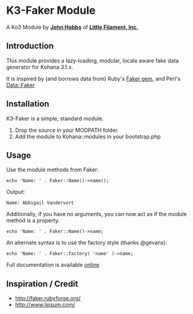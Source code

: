 K3-Faker Module
==============

A Ko3 Module by [**John Hobbs**](http://twitter.com/jmhobbs) of
**[Little Filament, Inc.](http://littlefilament.com)**

Introduction
------------

This module provides a lazy-loading, modular, locale aware fake data generator for Kohana 3.1.x.

It is inspired by (and borrows data from) Ruby's [Faker gem](http://faker.rubyforge.org/), and Perl's [Data::Faker](http://search.cpan.org/~jasonk/Data-Faker-0.07/lib/Data/Faker.pm)

Installation
------------

K3-Faker is a simple, standard module.

1. Drop the source in your MODPATH folder.
2. Add the module to Kohana::modules in your bootstrap.php

Usage
-----

Use the module methods from Faker:

    echo 'Name: ' . Faker::Name()->name();

Output:

    Name: Abbigail Vandervort

Additionally, if you have no arguments, you can now act as if the module method is a property.

    echo 'Name: ' . Faker::Name()->name;

An alternate syntax is to use the factory style (thanks @gevans):

    echo 'Name: ' . Faker::factory( 'name' )->name;

Full documentation is available [online](http://jmhobbs.github.com/K3-Faker/doc/html/index.html)

Inspiration / Credit
--------------------

- <http://faker.rubyforge.org/>
- <http://www.lipsum.com/>
